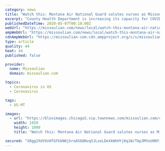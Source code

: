 ```yaml
---
category: news
title: "Watch this: Montana Air National Guard salutes nurses as Missoula County ramps up testing, seeks nurses"
excerpt: "County Health Department is increasing its capacity for COVID-19 testing at its drive-through center although the county does not have any active cases. On Wednesday, the department began offering same-day testing at its drive-through center at the Missoula County Fairgrounds for Missoula County residents,"
publishedDateTime: 2020-05-07T00:18:00Z
webUrl: "https://missoulian.com/news/local/watch-this-montana-air-national-guard-salutes-nurses-as-missoula-county-ramps-up-testing-seeks/article_b57e1940-581c-5163-85ab-fc96f034973a.html"
ampWebUrl: "https://missoulian.com/news/local/watch-this-montana-air-national-guard-salutes-nurses-as-missoula-county-ramps-up-testing-seeks/article_b57e1940-581c-5163-85ab-fc96f034973a.amp.html"
cdnAmpWebUrl: "https://missoulian-com.cdn.ampproject.org/c/s/missoulian.com/news/local/watch-this-montana-air-national-guard-salutes-nurses-as-missoula-county-ramps-up-testing-seeks/article_b57e1940-581c-5163-85ab-fc96f034973a.amp.html"
type: article
quality: 44
heat: 44
published: false

provider:
  name: Missoulian
  domain: missoulian.com

topics:
  - Coronavirus in US
  - Coronavirus

tags:
  - US-MT

images:
  - url: "https://bloximages.chicago2.vip.townnews.com/missoulian.com/content/tncms/assets/v3/editorial/4/7f/47f2115e-ce44-5809-951d-e46836c06b95/5eb35bf3acea2.image.png?resize=1920%2C1080"
    width: 1920
    height: 1080
    title: "Watch this: Montana Air National Guard salutes nurses as Missoula County ramps up testing, seeks nurses"

secured: "X8gg2XdVXnHTGFkbN0jhroA56QNvq5JLxeLDeXkWhHYj8q1W/TAp3MYoUONYi9E46dFxopeLwR1tY31pij/3WY4lejq6z52oE9PAjXto51KpsJFULtxRuTZz5ZxyW5AFRToBIYZWYpMpmjPIVGNRdiC0+bwodneQ8f5ymk7Z9QPC3KGsBA5EIjPoROBXWNn91X78J5rLJ4PgAVwjVaW55gUpj+hw3krgGrs2+GpxYqBnz5R+gocaV5XgzABi1BOZ6fkyRC/3waKTXeD5XbaxHFsDg518vrHFdjg2/FZHLWg+Wugh64Kuq5y+k51Trs6h;Xe3ajXTAzsnKT+MzJUccPA=="
---
```


